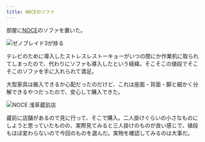 ```yaml
---
title: NOCEのソファ
---
```

部屋に[NOCE](https://www.noce.co.jp/)のソファを置いた。

![](https://lh5.googleusercontent.com/729TIJ8OwxsYiKM0OsACntPYnwA6nukiYnC0yDiVglus8R9_ZPWVzno2K7JtDlPZZaBP_SvMCrToV5L3fwOMvfwKYb3XMwhNfKsOMiLQt16-DIrvnbR_hvDc87lz-cKKsDpjAGVjDHeAotvEddEXSm8 "ゼノブレイド3が捗る")

テレビのために導入したストレスレストーキョーがいつの間にか作業机に取られてしまったので、代わりにソファも導入したという経緯。そこそこの値段でそこそこのソファを手に入れられて満足。

大型家具は搬入できるか心配だったのだけど、これは座面・背面・脚と細かく分解できるやつだったので、安心して購入できた。

![](https://lh4.googleusercontent.com/eyKv-SYN8PaN_NJZg3AY5o7o7BHYuhp_bWKgqvULN1vTDGi-gOKIxqS7cJ67msfGM9--7p2M84RhqyRud3kGt1U8Qda9ClqDIfPubJO5H2aTsP4MPGNd8yGOhoWVHOBXO54oAAwOx4tmv68qfdrSu4U "NOCE 浅草蔵前店")

蔵前に店舗があるので見に行って、そこで購入。二人掛けぐらいの小さなものにしようと思っていたものの、実際見てみると三人掛けのものが良い感じで、値段もほぼ変わらないので今回のものを選んだ。実物を確認してみるのは大事だ。
